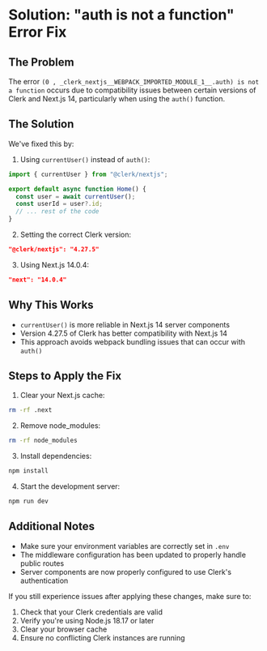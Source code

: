 # Solution: "auth is not a function" Error Fix

## The Problem
The error `(0 , _clerk_nextjs__WEBPACK_IMPORTED_MODULE_1__.auth) is not a function` occurs due to compatibility issues between certain versions of Clerk and Next.js 14, particularly when using the `auth()` function.

## The Solution
We've fixed this by:

1. Using `currentUser()` instead of `auth()`:
```typescript
import { currentUser } from "@clerk/nextjs";

export default async function Home() {
  const user = await currentUser();
  const userId = user?.id;
  // ... rest of the code
}
```

2. Setting the correct Clerk version:
```json
"@clerk/nextjs": "4.27.5"
```

3. Using Next.js 14.0.4:
```json
"next": "14.0.4"
```

## Why This Works
- `currentUser()` is more reliable in Next.js 14 server components
- Version 4.27.5 of Clerk has better compatibility with Next.js 14
- This approach avoids webpack bundling issues that can occur with `auth()`

## Steps to Apply the Fix
1. Clear your Next.js cache:
```bash
rm -rf .next
```

2. Remove node_modules:
```bash
rm -rf node_modules
```

3. Install dependencies:
```bash
npm install
```

4. Start the development server:
```bash
npm run dev
```

## Additional Notes
- Make sure your environment variables are correctly set in `.env`
- The middleware configuration has been updated to properly handle public routes
- Server components are now properly configured to use Clerk's authentication

If you still experience issues after applying these changes, make sure to:
1. Check that your Clerk credentials are valid
2. Verify you're using Node.js 18.17 or later
3. Clear your browser cache
4. Ensure no conflicting Clerk instances are running